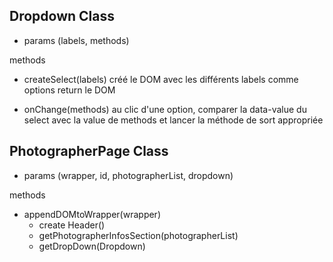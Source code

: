 ## Dropdown Class

- params (labels, methods)

methods

- createSelect(labels)
  créé le DOM avec les différents labels comme options return le DOM

- onChange(methods)
  au clic d'une option, comparer la data-value du select avec la value de methods et lancer la méthode de sort appropriée

## PhotographerPage Class

- params (wrapper, id, photographerList, dropdown)

methods

- appendDOMtoWrapper(wrapper)
  - create Header()
  - getPhotographerInfosSection(photographerList)
  - getDropDown(Dropdown)
